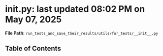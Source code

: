 # __init__.py: last updated 08:02 PM on May 07, 2025

**File Path:** `run_tests_and_save_their_results/utils/for_tests/__init__.py`

## Table of Contents
